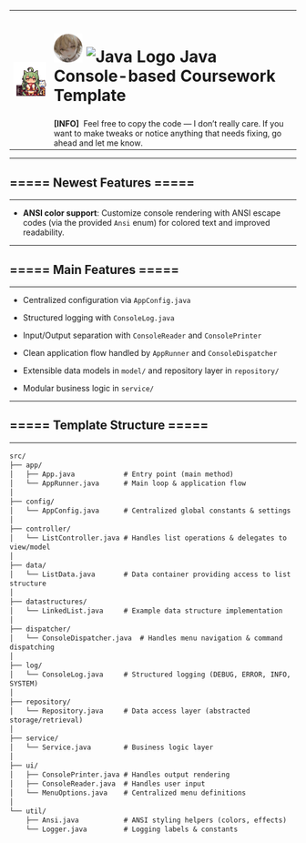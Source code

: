 <table>
  <tr>
    <td rowspan="2"><img src="md-images/azur-lane-akashi.gif" width="180"></img></td>
    <td colspan="5">
      <h1> 
        <img src="md-images/dekxi-pfp.png" alt="Dekxi pfp" width="50" height="50"> 
        <img src="https://raw.githubusercontent.com/jmnote/z-icons/master/svg/java.svg" alt="Java Logo" width="50" height="50"> 
        Java Console-based Coursework Template  
      </h1> 
    </td>
  </tr>
  <tr>
    <td colspan="5">
      <b>[INFO]</b>
      &nbspFeel free to copy the code — I don’t really care. If you want to make tweaks or notice anything that needs fixing, go ahead and let me know.
    </td>
  </tr>
</table>

- - -

##  ===== Newest Features =====

- - -

- **ANSI color support**: Customize console rendering with ANSI escape codes (via the provided `Ansi` enum) for colored text and improved readability.

- - -

##  ===== Main Features =====

- - -

- Centralized configuration via ```AppConfig.java```

- Structured logging with ```ConsoleLog.java```

- Input/Output separation with ```ConsoleReader``` and ```ConsolePrinter```

- Clean application flow handled by ```AppRunner``` and ```ConsoleDispatcher```

- Extensible data models in ```model/``` and repository layer in ```repository/```

- Modular business logic in ```service/```

- - -

##  ===== Template Structure =====

- - -

```
src/
├── app/
│   ├── App.java            # Entry point (main method)
│   └── AppRunner.java      # Main loop & application flow
│
├── config/
│   └── AppConfig.java      # Centralized global constants & settings
│
├── controller/
│   └── ListController.java # Handles list operations & delegates to view/model
│
├── data/
│   └── ListData.java       # Data container providing access to list structure
│
├── datastructures/
│   └── LinkedList.java     # Example data structure implementation
│
├── dispatcher/
│   └── ConsoleDispatcher.java  # Handles menu navigation & command dispatching
│
├── log/
│   └── ConsoleLog.java     # Structured logging (DEBUG, ERROR, INFO, SYSTEM)
│
├── repository/
│   └── Repository.java     # Data access layer (abstracted storage/retrieval)
│
├── service/
│   └── Service.java        # Business logic layer
│
├── ui/
│   ├── ConsolePrinter.java # Handles output rendering
│   ├── ConsoleReader.java  # Handles user input
│   └── MenuOptions.java    # Centralized menu definitions
│
└── util/
    ├── Ansi.java           # ANSI styling helpers (colors, effects)
    └── Logger.java         # Logging labels & constants
```
